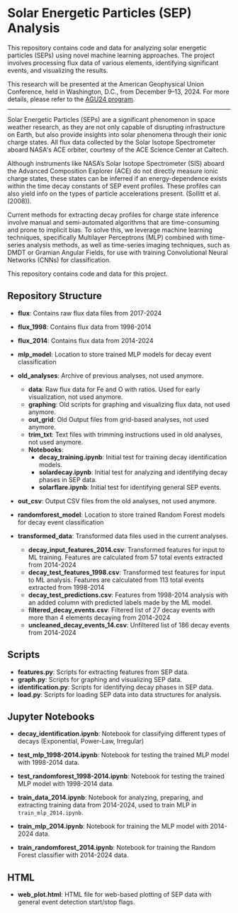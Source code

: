 
# Solar Energetic Particles (SEP) Analysis

This repository contains code and data for analyzing solar energetic particles (SEPs) using novel machine learning approaches. The project involves processing flux data of various elements, identifying significant events, and visualizing the results.

This research will be presented at the American Geophysical Union Conference, held in Washington, D.C., from December 9–13, 2024. For more details, please refer to the [AGU24 program](https://agu.confex.com/agu/agu24/meetingapp.cgi/Paper/1696330).

---

Solar Energetic Particles (SEPs) are a significant phenomenon in space weather research, as they are not only capable of disrupting infrastructure on Earth, but also provide insights into solar phenomena through their ionic charge states. All flux data collected by the Solar Isotope Spectrometer aboard NASA's ACE orbiter, courtesy of the ACE Science Center at Caltech.

Although instruments like NASA’s Solar Isotope Spectrometer (SIS) aboard the Advanced Composition Explorer (ACE) do not directly measure ionic charge states, these states can be inferred if an energy-dependence exists within the time decay constants of SEP event profiles. These profiles can also yield info on the types of particle accelerations present. (Sollitt et al. (2008)).

Current methods for extracting decay profiles for charge state inference involve manual and semi-automated algorithms that are time-consuming and prone to implicit bias. To solve this, we leverage machine learning techniques, specifically Multilayer Perceptrons (MLP) combined with time-series analysis methods, as well as time-series imaging techniques, such as DMDT or Gramian Angular Fields, for use with training Convolutional Neural Networks (CNNs) for classification.

This repository contains code and data for this project.

## Repository Structure

- **flux**: Contains raw flux data files from 2017-2024 
- **flux_1998**: Contains flux data from 1998-2014 
- **flux_2014**: Contains flux data from 2014-2024
- **mlp_model**: Location to store trained MLP models for decay event classification

- **old_analyses**: Archive of previous analyses, not used anymore.
  - **data**: Raw flux data for Fe and O with ratios. Used for early visualization, not used anymore.
  - **graphing**: Old scripts for graphing and visualizing flux data, not used anymore.
  - **out_grid**: Old Output files from grid-based analyses, not used anymore.
  - **trim_txt**: Text files with trimming instructions used in old analyses, not used anymore.
  - **Notebooks**:
    - **decay_training.ipynb**: Initial test for training decay identification models.
    - **solardecay.ipynb**: Initial test for analyzing and identifying decay phases in SEP data.
    - **solarflare.ipynb**: Initial test for identifying general SEP events.

- **out_csv**: Output CSV files from the old analyses, not used anymore.

- **randomforest_model**: Location to store trained Random Forest models for decay event classification


- **transformed_data**: Transformed data files used in the current analyses.
  - **decay_input_features_2014.csv**: Transformed features for input to ML training. Features are calculated from 57 total events extracted from 2014-2024
  - **decay_test_features_1998.csv**: Transformed test features for input to ML analysis. Features are calculated from 113 total events extracted from 1998-2014
  - **decay_test_predictions.csv**: Features from 1998-2014 analysis with an added column with predicted labels made by the ML model.
  - **filtered_decay_events.csv**: Filtered list of 27 decay events with more than 4 elements decaying from 2014-2024
  - **uncleaned_decay_events_14.csv**: Unfiltered list of 186 decay events from 2014-2024

## Scripts

- **features.py**: Scripts for extracting features from SEP data.
- **graph.py**: Scripts for graphing and visualizing SEP data.
- **identification.py**: Scripts for identifying decay phases in SEP data.
- **load.py**: Scripts for loading SEP data into data structures for analysis.

## Jupyter Notebooks


- **decay_identification.ipynb**: Notebook for classifying different types of decays (Exponential, Power-Law, Irregular)

- **test_mlp_1998-2014.ipynb**: Notebook for testing the trained MLP model with 1998-2014 data.
- **test_randomforest_1998-2014.ipynb**: Notebook for testing the trained MLP model with 1998-2014 data.
- **train_data_2014.ipynb**: Notebook for analyzing, preparing, and extracting training data from 2014-2024, used to train MLP in `train_mlp_2014.ipynb`.
- **train_mlp_2014.ipynb**: Notebook for training the MLP model with 2014-2024 data. 
- **train_randomforest_2014.ipynb**: Notebook for training the Random Forest classifier with 2014-2024 data.

## HTML

- **web_plot.html**: HTML file for web-based plotting of SEP data with general event detection start/stop flags.

<!-- ## Dataset

### High Priority Elements

- **Fe (Iron)**: Key element in SEP analysis due to a wide range of charge states and significant correlation with the Fe/O ratio.
- **O (Oxygen)**: Abundant element serving as a reference point when analyzing charge state ratios.
- **Si (Silicon)**: Exhibits a range of charge states, though less abundant than Fe or O.

The dataset includes flux data for six elements: Carbon (C), Iron (Fe), Helium (He), Nitrogen (N), Oxygen (O), and Silicon (Si) across six energies from 2017 to Q1 2024.

### Time-Intensity Profiles of SEPs

- Show how the flux of SEPs changes over time.
- Exponential decay is a characteristic pattern observed in flux profiles.

Steps:

1. Load data from SIS into a dataframe (Fe, O, Si flux from 2017 to Q1 2024).
2. Compute statistics (mean, standard deviation, determine cutoff for noise).
3. Examine flux data for sudden, significant increases in particle flux (SEP events).
4. Zoom in on periods after the initial peak, where the flux gradually decreases (decay phases).

## Analysis and Identification

### Identifying Decays

Conducted in `solardecay.ipynb`. The code identifies periods of exponential decay in the time series of flux data using a sliding window approach.

- Linear regression is performed within a fixed-size window.
- The slope of the regression line indicates a significant downward trend (exponential decay) if below a threshold.
- Decay segments are merged to ensure continuous decay periods are not fragmented.
- Results are loaded into a Pandas dataframe and plotted.

### Identifying General SEP Events

Conducted in `solarflare.ipynb`. The code identifies SEP events based on predefined criteria.

- Precompute first quartile (Q1) values for each element, excluding invalid data points.
- Apply multipliers to He and O to account for abundance.
- `identify_events` detects significant flux events using smoothed flux data and slope calculations.
- Events are defined by periods exceeding the Q1 threshold and maintaining upward trends toward a peak.
- Results are loaded into a Pandas dataframe and plotted.
 -->
